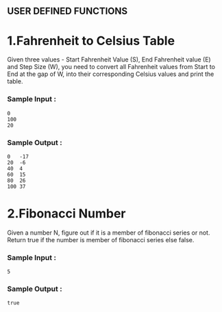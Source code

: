 ## USER DEFINED FUNCTIONS

# 1.Fahrenheit to Celsius Table
Given three values - Start Fahrenheit Value (S), End Fahrenheit value (E) and Step Size (W), you need to convert all Fahrenheit values from Start to End at the gap of W, into their corresponding Celsius values and print the table.
<br>
 ### Sample Input :<br>
```
0 
100 
20 
```


### Sample Output :<br>
``` 
0   -17 
20  -6 
40  4 
60  15
80  26
100 37
```

# 2.Fibonacci Number

Given a number N, figure out if it is a member of fibonacci series or not. Return true if the number is member of fibonacci series else false.
 ### Sample Input :<br>

```
5
```
### Sample Output :<br>
``` 
true
```
